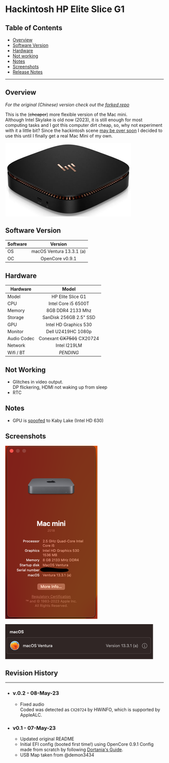 # Hackintosh HP Elite Slice G1

## Table of Contents
- [Overview](#overview)
- [Software Version](#software-version)
- [Hardware](#hardware)
- [Not working](#not-working)
- [Notes](#notes)
- [Screenshots](#screenshots)
- [Release Notes](#release-notes)
---
## Overview
_For the original (Chinese) version check out the [forked repo](https://github.com/demon3434/Hackintosh-EFI-HP_Elite_Slice)_


This is the (~~cheaper~~) more flexible version of the Mac mini.  
Although Intel Skylake is old now (2023), it is still enough for most computing tasks and I got this computer dirt cheap, so, why not experiment with it a little bit? Since the hackintosh scene [may be over soon](https://www.howtogeek.com/779378/the-hackintosh-will-soon-be-dead-and-thats-just-fine/) I decided to use this until I finally get a real Mac Mini of my own.

![](img/slice.jpeg)

## Software Version
| Software | Version |
| --- | :--: |
| OS | macOS Ventura 13.3.1 (a) |
| OC | OpenCore v0.9.1 |

## Hardware
|   Hardware    |   Model  |
| -------- | :----: |
| Model | HP Elite Slice G1 |
| CPU | Intel Core i5 6500T |
| Memory | 8GB DDR4 2133 Mhz |
| Storage | SanDisk 256GB 2.5" SSD |
| GPU | Intel HD Graphics 530 |
| Monitor | Dell U2419HC 1080p |
| Audio Codec | Conexant ~~CX7501~~ CX20724 |
| Network | Intel I219LM |
| Wifi / BT | _PENDING_ |

## Not Working
- Glitches in video output.  
DP flickering, HDMI not waking up from sleep
- RTC

## Notes
- GPU is [spoofed](https://dortania.github.io/OpenCore-Install-Guide/extras/ventura.html#supported-hardware) to Kaby Lake (Intel HD 630)

## Screenshots
![](img/mac-info.png "System Information")

![](img/mac-os.png "OS Version - MacOS Ventura")

## Revision History
---

- ### **v.0.2 - 08-May-23**
    - Fixed audio  
    Coded was detected as `CX20724` by HWiNFO, which is supported by AppleALC.

- ### **v0.1 - 07-May-23**
    - Updated original README
    - Initial EFI config (booted first time!) using OpenCore 0.9.1
    Config made from scratch by following [Dortania's Guide](https://dortania.github.io/OpenCore-Install-Guide/).
    - USB Map taken from @demon3434
